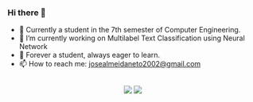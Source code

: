### Hi there 👋

- 📖 Currently a student in the 7th semester of Computer Engineering.
- 🔭 I’m currently working on Multilabel Text Classification using Neural Network
- 🌱 Forever a student, always eager to learn.
- 📫 How to reach me: josealmeidaneto2002@gmail.com

##

<div align="center">
  <a href="https://instagram.com/joseneto.a/" target="_blank"><img src="https://img.shields.io/badge/-Instagram-%23E4405F?style=for-the-badge&logo=instagram&logoColor=white" target="_blank"></a>
  <a href="https://www.linkedin.com/in/josé-augusto-de-almeida-neto-6628b0201/" target="_blank"><img src="https://img.shields.io/badge/-LinkedIn-%230077B5?style=for-the-badge&logo=linkedin&logoColor=white" target="_blank"></a>   
</div>
